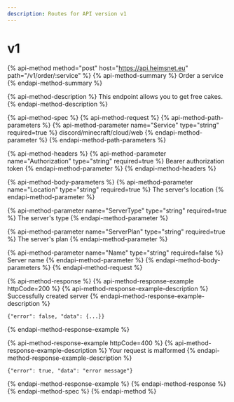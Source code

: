 ```yaml
---
description: Routes for API version v1
---
```


# v1

{% api-method method="post" host="https://api.heimsnet.eu" path="/v1/order/:service" %}
{% api-method-summary %}
Order a service
{% endapi-method-summary %}

{% api-method-description %}
This endpoint allows you to get free cakes.
{% endapi-method-description %}

{% api-method-spec %}
{% api-method-request %}
{% api-method-path-parameters %}
{% api-method-parameter name="Service" type="string" required=true %}
discord/minecraft/cloud/web
{% endapi-method-parameter %}
{% endapi-method-path-parameters %}

{% api-method-headers %}
{% api-method-parameter name="Authorization" type="string" required=true %}
Bearer authorization token
{% endapi-method-parameter %}
{% endapi-method-headers %}

{% api-method-body-parameters %}
{% api-method-parameter name="Location" type="string" required=true %}
The server's location
{% endapi-method-parameter %}

{% api-method-parameter name="ServerType" type="string" required=true %}
The server's type
{% endapi-method-parameter %}

{% api-method-parameter name="ServerPlan" type="string" required=true %}
The server's plan
{% endapi-method-parameter %}

{% api-method-parameter name="Name" type="string" required=false %}
Server name
{% endapi-method-parameter %}
{% endapi-method-body-parameters %}
{% endapi-method-request %}

{% api-method-response %}
{% api-method-response-example httpCode=200 %}
{% api-method-response-example-description %}
Successfully created server
{% endapi-method-response-example-description %}

```
{"error": false, "data": {...}}
```
{% endapi-method-response-example %}

{% api-method-response-example httpCode=400 %}
{% api-method-response-example-description %}
Your request is malformed
{% endapi-method-response-example-description %}

```
{"error": true, "data": "error message"}
```
{% endapi-method-response-example %}
{% endapi-method-response %}
{% endapi-method-spec %}
{% endapi-method %}




